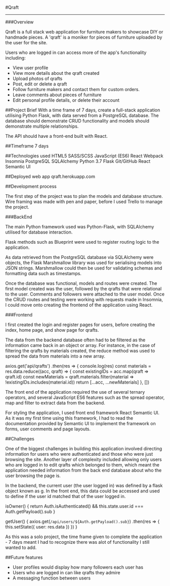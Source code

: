 #Qraft

 - - - -

###Overview

 Qraft is a full stack web application for furniture makers to showcase DIY or handmade pieces. A 'qraft' is a moniker for pieces of furniture uploaded by the user for the site.

 Users who are logged in can access more of the app's functionality including:

   - View user profile
   - View more details about the qraft created
   - Upload photos of qrafts
   - Post, edit or delete a qraft
   - Follow furniture makers and contact them for custom orders.
   - Leave comments about pieces of furniture
   - Edit personal profile details, or delete their account

##Project Brief
With a time frame of 7 days, create a full-stack application utilising Python Flask, with data served from a PostgreSQL database. The database should demonstrate CRUD functionality and models should demonstrate multiple relationships.

The API should have a front-end built with React.

##Timeframe
7 days

##Technologies used
HTML5
SASS/SCSS
JavaScript (ES6)
React
Webpack
Insomnia
PostgreSQL
SQLAlchemy
Python 3.7
Flask
Git/GitHub
React Semantic UI

##Deployed web app
qraft.herokuapp.com

##Development process

The first step of the project was to plan the models and database structure.
Wire framing was made with pen and paper, before I used Trello to manage the project.

###BackEnd

The main Python framework used was Python-Flask, with SQLAlchemy utilised for database interaction.

Flask methods such as Blueprint were used to register routing logic to the application.

As data retrieved from the PostgreSQL database via SQLAlchemy were objects, the Flask Marshmallow library was used for serialising models into JSON strings. Marshmallow could then be used for validating schemas and formatting data such as timestamps.

Once the database was functional, models and routes were created. The first model created was the user, followed by the qrafts that were relational to the user. Comments and followers were attached to the user model. Once the CRUD routes and testing were working with requests made in Insomnia, I could move onto creating the frontend of the application using React.

###Frontend

I first created the login and register pages for users, before creating the index, home page, and show page for qrafts.

The data from the backend database often had to be filtered as the information came back in an object or array. For instance, in the case of filtering the qrafts by materials created, the reduce method was used to spread the data from materials into a new array.

axios.get('api/qrafts')
  .then(res => {
    console.log(res)
    const materials = res.data.reduce((acc, qraft) => {
      const existingIDs = acc.map(qraft => qraft.id)
      const newMaterials = qraft.materials.filter(material => !existingIDs.includes(material.id))
      return [...acc, ...newMaterials]
    }, [])

The front end of the application required the use of several ternary operators, and several JavaScript ES6 features such as the spread operator, map and filter to extract data from the backend.

For styling the application, I used front end framework React Semantic UI. As it was my first time using this framework, I had to read the documentation provided by Semantic UI to implement the framework on forms, user comments and page layouts.

##Challenges

One of the biggest challenges in building this application involved directing information for users who were authenticated and those who were just browsing the site. Another layer of complexity included allowing only users who are logged in to edit qrafts which belonged to them, which meant the application needed information from the back end database about who the user browsing the page is.

In the backend, the current user (the user logged in) was defined by a flask object known as g. In the front end, this data could be accessed and used to define if the user id matched that of the user logged in.

isOwner() {
  return Auth.isAuthenticated() && this.state.user.id === Auth.getPayload().sub
}

getUser() {
  axios.get(`/api/users/${Auth.getPayload().sub}`)
    .then(res => {
      this.setState({ user: res.data })
    })
}

As this was a solo project, the time frame given to complete the application - 7 days meant I had to recognize there was alot of functionality I still wanted to add.

##Future features

- User profiles would display how many followers each user has
- Users who are logged in can like qrafts they admire
- A messaging function between users
